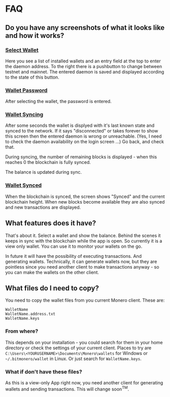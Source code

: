 # FAQ

## Do you have any screenshots of what it looks like and how it works?

### [Select Wallet](A-wallet_selection.png)

Here you see a list of installed wallets and an entry field at the top to enter the daemon address. To the right there is a pushbutton to change between testnet and mainnet. The entered daemon is saved and displayed according to the state of this button.

### [Wallet Password](B-enter_password.png)

After selecting the wallet, the password is entered.

### [Wallet Syncing](C-wallet_syncing.png)

After some seconds the wallet is displyed with it's last known state and synced to the network. If it says "disconnected" or takes forever to show this screen then the entered daemon is wrong or unreachable. (Yes, I need to check the daemon availability on the login screen ...) Go back, and check that.

During syncing, the number of remaining blocks is displayed - when this reaches 0 the blockchain is fully synced.

The balance is updated during sync.

### [Wallet Synced](D-wallet_synced.png)

When the blockchain is synced, the screen shows "Synced" and the current blockchain height. When new blocks become available they are also synced and new transactions are displayed.

## What features does it have?

That's about it. Select a wallet and show the balance. Behind the scenes it keeps in sync with the blockchain while the app is open. So currently it is a view only wallet. You can use it to monitor your wallets on the go.

In future it will have the possibility of executing transactions. And generating wallets. Technically, it can generate wallets now, but they are pointless since you need another client to make transactions anyway - so you can make the wallets on the other client.

## What files do I need to copy?

You need to copy the wallet files from you current Monero client. These are:
```
WalletName
WalletName.address.txt
WalletName.keys
```

### From where?

This depends on your installation - you could search for them in your home directory or check the settings of your current client. Places to try are `C:\Users\<YOURUSERNAME>\Documents\Monero\wallets` for Windows or `~/.bitmonero/wallet` in Linux. Or just search for `WalletName.keys`.

### What if don't have these files?

As this is a view-only App right now, you need another client for generating wallets and sending transactions. This will change soon<sup>TM</sup>.
